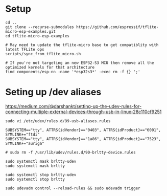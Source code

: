 # Setup

```
cd ..
git clone --recurse-submodules https://github.com/espressif/tflite-micro-esp-examples.git
cd tflite-micro-esp-examples

# May need to update the tflite-micro base to get compatiblity with latest TFLite ops
scripts/sync_from_tflite_micro.sh

# If you're not targeting an new ESP32-S3 MCU then remove all the optimized kernels for that architecture
find components/esp-nn -name '*esp32s3*' -exec rm -f {} ';'
```

# Seting up /dev aliases

https://medium.com/@darshankt/setting-up-the-udev-rules-for-connecting-multiple-external-devices-through-usb-in-linux-28c110cf9251
```
sudo vi /etc/udev/rules.d/99-usb-aliases.rules

SUBSYSTEM=="tty", ATTRS{idVendor}=="0403", ATTRS{idProduct}=="6001", SYMLINK+="ftdi"
SUBSYSTEM=="tty", ATTRS{idVendor}=="1a86", ATTRS{idProduct}=="7523", SYMLINK+="auriga"

# sudo rm -f /usr/lib/udev/rules.d/90-brltty-device.rules

sudo systemctl mask brltty-udev
sudo systemctl mask brltty

sudo systemctl stop brltty-udev
sudo systemctl stop brltty

sudo udevadm control --reload-rules && sudo udevadm trigger
```